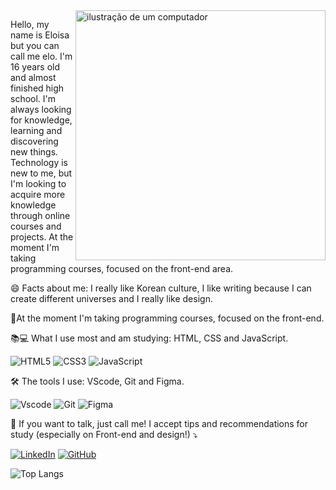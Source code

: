 <img src="https://raw.githubusercontent.com/MicaelliMedeiros/micaellimedeiros/master/image/computer-illustration.png" alt="ilustração de um computador" min-width="400px" max-width="400px" width="400px" align="right">

<p align="left"> 
     Hello, my name is Eloisa but you can call me elo. I'm 16 years old and almost finished high school.
  I'm always looking for knowledge, learning and discovering new things. Technology is new 
  to me, but I'm looking to acquire more knowledge through online courses and projects.
  At the moment I'm taking programming courses, focused on the front-end area.

  😄 Facts about me: I really like Korean culture, I like writing because I can create different universes and I really like design.
  
  🚀At the moment I'm taking programming courses, focused on the front-end.
</p>

<p align="left">
  📚💻 What I use most and am studying: HTML, CSS and JavaScript.

  ![HTML5](https://img.shields.io/badge/HTML5-E34F26?style=for-the-badge&logo=html5&logoColor=white)
![CSS3](https://img.shields.io/badge/CSS3-1572B6?style=for-the-badge&logo=css3&logoColor=white)
![JavaScript](https://img.shields.io/badge/JavaScript-F7DF1E?style=for-the-badge&logo=javascript&logoColor=black)

  🛠 The tools I use: VScode, Git and Figma.

  ![Vscode](https://img.shields.io/badge/Vscode-007ACC?style=for-the-badge&logo=visual-studio-code&logoColor=white)
    ![Git](https://img.shields.io/badge/GIT-E44C30?style=for-the-badge&logo=git&logoColor=white)
    ![Figma](https://img.shields.io/badge/Figma-696969?style=for-the-badge&logo=figma&logoColor=figma)
</p>

<p align="left">
  💌 If you want to talk, just call me! I accept tips and recommendations for study (especially on Front-end and design!) ⤵️
</p>

[![LinkedIn](https://img.shields.io/badge/LinkedIn-0077B5?style=for-the-badge&logo=linkedin&logoColor=white)](https://www.linkedin.com/in/eloisa-brito-846911332/)
[![GitHub](https://img.shields.io/badge/GitHub-100000?style=for-the-badge&logo=github&logoColor=white)](https://github.com/eloisabs)

![Top Langs](https://github-readme-stats-git-masterrstaa-rickstaa.vercel.app/api/top-langs/?username=eloisabs&layout=compact&bg_color=dfb9f5&border_color=fff&title_color=000&text_color=000)

